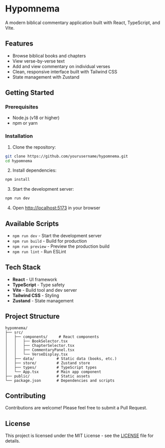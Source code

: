 # Hypomnema

A modern biblical commentary application built with React, TypeScript, and Vite.

## Features

- Browse biblical books and chapters
- View verse-by-verse text
- Add and view commentary on individual verses
- Clean, responsive interface built with Tailwind CSS
- State management with Zustand

## Getting Started

### Prerequisites

- Node.js (v18 or higher)
- npm or yarn

### Installation

1. Clone the repository:
```bash
git clone https://github.com/yourusername/hypomnema.git
cd hypomnema
```

2. Install dependencies:
```bash
npm install
```

3. Start the development server:
```bash
npm run dev
```

4. Open [http://localhost:5173](http://localhost:5173) in your browser

## Available Scripts

- `npm run dev` - Start the development server
- `npm run build` - Build for production
- `npm run preview` - Preview the production build
- `npm run lint` - Run ESLint

## Tech Stack

- **React** - UI framework
- **TypeScript** - Type safety
- **Vite** - Build tool and dev server
- **Tailwind CSS** - Styling
- **Zustand** - State management

## Project Structure

```
hypomnema/
├── src/
│   ├── components/     # React components
│   │   ├── BookSelector.tsx
│   │   ├── ChapterSelector.tsx
│   │   ├── CommentaryPanel.tsx
│   │   └── VerseDisplay.tsx
│   ├── data/          # Static data (books, etc.)
│   ├── store/         # Zustand store
│   ├── types/         # TypeScript types
│   └── App.tsx        # Main app component
├── public/            # Static assets
└── package.json       # Dependencies and scripts
```

## Contributing

Contributions are welcome! Please feel free to submit a Pull Request.

## License

This project is licensed under the MIT License - see the [LICENSE](LICENSE) file for details.